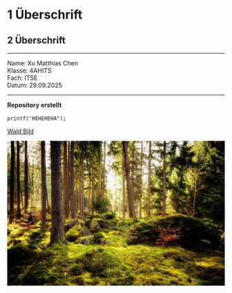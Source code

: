 # 1 Überschrift
## 2 Überschrift

---

Name: Xu Matthias Chen   
Klasse: 4AHITS   
Fach: ITSE   
Datum: 29.09.2025   

---


**Repository erstellt**

```
printf("HEHEHEHA");
```

[Wald Bild](https://www.google.com/search?sca_esv=5b71cfa89013eb9f&rlz=1C1YTUH_deAT1180&udm=2&fbs=AIIjpHw2KGh6wpocn18KLjPMw8n5Yp8-1M0n6BD6JoVBP_K3fXXvA3S3XGyupmJLMg20um_cboGBw0SJwtdOdHXAP9Q9BZSYqdnmBns0qhFr3iAipLnhLy1oOFu_-hWxLlzJPJHy-BWV0d5NqIhoc4wm9GrWdTw3fbWrScR2UW-IGGZ3jcMRShfdAWhxYfBvxR60GOnSOe6PdbKBZ2pADepTDCr9SsF9SQ&q=wald&sa=X&ved=2ahUKEwiyqM7xytqPAxWO-gIHHefBD2QQtKgLegQIEBAB&biw=1680&bih=915&dpr=1#vhid=socBcOayKYF9xM&vssid=mosaic)


![Wald Bild](Bilder/Oekosystem_Wald_Header-640x427.jpg)
